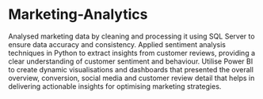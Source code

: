 # Marketing-Analytics
Analysed marketing data by cleaning and processing it using SQL Server to ensure data accuracy and consistency. Applied sentiment analysis techniques in Python to extract insights from customer reviews, providing a clear understanding of customer sentiment and behaviour. Utilise Power BI to create dynamic visualisations and dashboards that presented the overall overview, conversion, social media and customer review detail that helps in delivering actionable insights for optimising marketing strategies.
